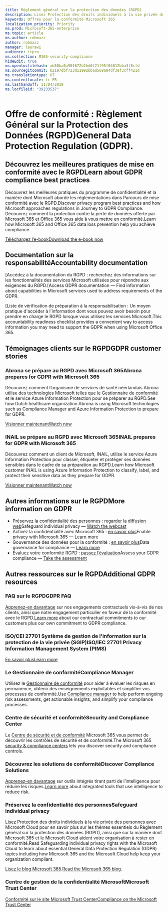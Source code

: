 ```yaml
---
title: Règlement général sur la protection des données (RGPD)
description: Lisez Protection des droits individuels à la vie privée des personnes avec Microsoft Cloud pour en savoir plus sur les thèmes essentiels du Règlement général sur la protection des données (RGPD), ainsi que sur la manière dont Microsoft 365 et le Microsoft Cloud aident votre organisation à rester en conformité.
keywords: Offres pour la conformité Microsoft 365
localization_priority: Priority
ms.prod: Microsoft-365-enterprise
ms.topic: article
ms.author: robmazz
author: robmazz
manager: laurawi
audience: itpro
ms.collection: M365-security-compliance
hideEdit: true
ms.openlocfilehash: ab50ba0a901672b2bd6f21f95f04612bba3f8cfd
ms.sourcegitcommit: b2197dbf723d11992bbad568a84df3ef3cff421d
ms.translationtype: HT
ms.contentlocale: fr-FR
ms.lasthandoff: 11/04/2019
ms.locfileid: "39233537"
---
```

# <a name="compliance-offering-general-data-protection-regulation-gdpr"></a><span data-ttu-id="87e33-104">Offre de conformité : Règlement Général sur la Protection des Données (RGPD)</span><span class="sxs-lookup"><span data-stu-id="87e33-104">General Data Protection Regulation (GDPR).</span></span>

## <a name="learn-about-gdpr-compliance-best-practices"></a><span data-ttu-id="87e33-105">Découvrez les meilleures pratiques de mise en conformité avec le RGPD</span><span class="sxs-lookup"><span data-stu-id="87e33-105">Learn about GDPR compliance best practices</span></span>

<span data-ttu-id="87e33-106">Découvrez les meilleures pratiques du programme de confidentialité et la manière dont Microsoft aborde les réglementations dans Parcours de mise conformité avec le RGPD.</span><span class="sxs-lookup"><span data-stu-id="87e33-106">Discover privacy program best practices and how Microsoft approaches regulations in Journey to GDPR Compliance.</span></span> <span data-ttu-id="87e33-107">Découvrez comment la protection contre la perte de données offerte par Microsoft 365 et Office 365 vous aide à vous mettre en conformité.</span><span class="sxs-lookup"><span data-stu-id="87e33-107">Learn how Microsoft 365 and Office 365 data loss prevention help you achieve compliance.</span></span>

[<span data-ttu-id="87e33-108">Téléchargez l’e-book</span><span class="sxs-lookup"><span data-stu-id="87e33-108">Download the e-book now</span></span>](https://go.microsoft.com/fwlink/p/?linkid=2048383)

## <a name="accountability-documentation"></a><span data-ttu-id="87e33-109">Documentation sur la responsabilité</span><span class="sxs-lookup"><span data-stu-id="87e33-109">Accountability documentation</span></span>

<span data-ttu-id="87e33-110">[Accédez à la documentation du RGPD : recherchez des informations sur les fonctionnalités des services Microsoft utilisées pour répondre aux exigences du RGPD.</span><span class="sxs-lookup"><span data-stu-id="87e33-110">[Access GDPR documentation — Find information about capabilities in Microsoft services used to address requirements of the GDPR.</span></span>

<span data-ttu-id="87e33-111">[Liste de vérification de préparation à la responsabilisation : Un moyen pratique d'accéder à l'information dont vous pouvez avoir besoin pour prendre en charge le RGPD lorsque vous utilisez les services Microsoft.</span><span class="sxs-lookup"><span data-stu-id="87e33-111">This accountability readiness checklist provides a convenient way to access information you may need to support the GDPR when using Microsoft Office 365.</span></span>

## <a name="gdpr-customer-stories"></a><span data-ttu-id="87e33-112">Témoignages clients sur le RGPD</span><span class="sxs-lookup"><span data-stu-id="87e33-112">GDPR customer stories</span></span>

### <a name="abrona-prepares-for-gdpr-with-microsoft-365"></a><span data-ttu-id="87e33-113">Abrona se prépare au RGPD avec Microsoft 365</span><span class="sxs-lookup"><span data-stu-id="87e33-113">Abrona prepares for GDPR with Microsoft 365</span></span>

<span data-ttu-id="87e33-114">Découvrez comment l’organisme de services de santé néerlandais Abrona utilise des technologies Microsoft telles que le Gestionnaire de conformité et le service Azure Information Protection pour se préparer au RGPD.</span><span class="sxs-lookup"><span data-stu-id="87e33-114">See how Dutch healthcare organization Abrona is using Microsoft technologies such as Compliance Manager and Azure Information Protection to prepare for GDPR.</span></span>

[<span data-ttu-id="87e33-115">Visionner maintenant</span><span class="sxs-lookup"><span data-stu-id="87e33-115">Watch now</span></span>](https://go.microsoft.com/fwlink/p/?linkid=2048705)

### <a name="inail-prepares-for-gdpr-with-microsoft-365"></a><span data-ttu-id="87e33-116">INAIL se prépare au RGPD avec Microsoft 365</span><span class="sxs-lookup"><span data-stu-id="87e33-116">INAIL prepares for GDPR with Microsoft 365</span></span>

<span data-ttu-id="87e33-117">Découvrez comment un client de Microsoft, INAIL, utilise le service Azure Information Protection pour classer, étiqueter et protéger ses données sensibles dans le cadre de sa préparation au RGPD.</span><span class="sxs-lookup"><span data-stu-id="87e33-117">Learn how Microsoft customer INAIL is using Azure Information Protection to classify, label, and protect their sensitive data as they prepare for GDPR.</span></span>

[<span data-ttu-id="87e33-118">Visionner maintenant</span><span class="sxs-lookup"><span data-stu-id="87e33-118">Watch now</span></span>](https://go.microsoft.com/fwlink/p/?linkid=2048894)

## <a name="more-information-on-gdpr"></a><span data-ttu-id="87e33-119">Autres informations sur le RGPD</span><span class="sxs-lookup"><span data-stu-id="87e33-119">More information on GDPR</span></span>

- <span data-ttu-id="87e33-120">Préservez la confidentialité des personnes : [regarder la diffusion web](https://go.microsoft.com/fwlink/p/?linkid=2048711)</span><span class="sxs-lookup"><span data-stu-id="87e33-120">Safeguard individual privacy — [Watch the webcast](https://go.microsoft.com/fwlink/p/?linkid=2048711)</span></span>
- <span data-ttu-id="87e33-121">Activez la confidentialité avec Microsoft 365 : [en savoir plus](https://go.microsoft.com/fwlink/p/?linkid=2048712)</span><span class="sxs-lookup"><span data-stu-id="87e33-121">Enable privacy with Microsoft 365 — [Learn more](https://go.microsoft.com/fwlink/p/?linkid=2048712)</span></span>
- <span data-ttu-id="87e33-122">Gouvernance des données pour la conformité : [en savoir plus](https://go.microsoft.com/fwlink/p/?linkid=2052751)</span><span class="sxs-lookup"><span data-stu-id="87e33-122">Data governance for compliance — [Learn more](https://go.microsoft.com/fwlink/p/?linkid=2052751)</span></span>
- <span data-ttu-id="87e33-123">Évaluez votre conformité RGPD : [passez l’évaluation](https://go.microsoft.com/fwlink/?linkid=2048712)</span><span class="sxs-lookup"><span data-stu-id="87e33-123">Assess your GDPR compliance — [Take the assessment](https://go.microsoft.com/fwlink/?linkid=2048712)</span></span>

## <a name="additional-gdpr-resources"></a><span data-ttu-id="87e33-124">Autres ressources sur le RGPD</span><span class="sxs-lookup"><span data-stu-id="87e33-124">Additional GDPR resources</span></span>

### <a name="gdpr-faq"></a><span data-ttu-id="87e33-125">FAQ sur le RGPD</span><span class="sxs-lookup"><span data-stu-id="87e33-125">GDPR FAQ</span></span>

<span data-ttu-id="87e33-126">[Apprenez-en davantage](https://www.microsoft.com/trust-center/privacy/gdpr-faqs) sur nos engagements contractuels vis-à-vis de nos clients, ainsi que notre engagement particulier en faveur de la conformité avec le RGPD.</span><span class="sxs-lookup"><span data-stu-id="87e33-126">[Learn more](https://www.microsoft.com/trust-center/privacy/gdpr-faqs) about our contractual commitments to our customers plus our own commitment to GDPR compliance.</span></span>

### <a name="isoiec-27701-privacy-information-management-system-pims"></a><span data-ttu-id="87e33-127">ISO/CEI 27701 Système de gestion de l'information sur la protection de la vie privée (SGIP)</span><span class="sxs-lookup"><span data-stu-id="87e33-127">ISO/IEC 27701 Privacy Information Management System (PIMS)</span></span>

[<span data-ttu-id="87e33-128">En savoir plus</span><span class="sxs-lookup"><span data-stu-id="87e33-128">Learn more</span></span>](offering-iso-27701.md)

### <a name="compliance-manager"></a><span data-ttu-id="87e33-129">Le Gestionnaire de conformité</span><span class="sxs-lookup"><span data-stu-id="87e33-129">Compliance Manager</span></span>

<span data-ttu-id="87e33-130">Utilisez le [Gestionnaire de conformité](https://go.microsoft.com/fwlink/p/?linkid=2048390) pour aider à évaluer les risques en permanence, obtenir des enseignements exploitables et simplifier vos processus de conformité.</span><span class="sxs-lookup"><span data-stu-id="87e33-130">Use [Compliance manager](https://go.microsoft.com/fwlink/p/?linkid=2048390) to help perform ongoing risk assessments, get actionable insights, and simplify your compliance processes.</span></span>

### <a name="security-and-compliance-center"></a><span data-ttu-id="87e33-131">Centre de sécurité et conformité</span><span class="sxs-lookup"><span data-stu-id="87e33-131">Security and Compliance Center</span></span>

<span data-ttu-id="87e33-132">Le [Centre de sécurité et de conformité](https://docs.microsoft.com/microsoft-365/security/office-365-security/microsoft-security-and-compliance) Microsoft 365 vous permet de découvrir les contrôles de sécurité et de conformité.</span><span class="sxs-lookup"><span data-stu-id="87e33-132">The Microsoft 365 [security & compliance centers](https://docs.microsoft.com/microsoft-365/security/office-365-security/microsoft-security-and-compliance) lets you discover security and compliance controls.</span></span>

### <a name="discover-compliance-solutions"></a><span data-ttu-id="87e33-133">Découvrez les solutions de conformité</span><span class="sxs-lookup"><span data-stu-id="87e33-133">Discover Compliance Solutions</span></span>

<span data-ttu-id="87e33-134">[Apprenez-en davantage](https://products.office.com/business/security-and-compliance/compliance-solutions) sur outils intégrés tirant parti de l’intelligence pour réduire les risques.</span><span class="sxs-lookup"><span data-stu-id="87e33-134">[Learn more](https://products.office.com/business/security-and-compliance/compliance-solutions) about integrated tools that use intelligence to reduce risk.</span></span>

### <a name="safeguard-individual-privacy"></a><span data-ttu-id="87e33-135">Préservez la confidentialité des personnes</span><span class="sxs-lookup"><span data-stu-id="87e33-135">Safeguard individual privacy</span></span>

<span data-ttu-id="87e33-136">Lisez Protection des droits individuels à la vie privée des personnes avec Microsoft Cloud pour en savoir plus sur les thèmes essentiels du Règlement général sur la protection des données (RGPD), ainsi que sur la manière dont Microsoft 365 et le Microsoft Cloud aident votre organisation à rester en conformité.</span><span class="sxs-lookup"><span data-stu-id="87e33-136">Read Safeguarding individual privacy rights with the Microsoft Cloud to learn about essential General Data Protection Regulation (GDPR) topics including how Microsoft 365 and the Microsoft Cloud help keep your organization compliant.</span></span>

<span data-ttu-id="87e33-137">[Lisez le blog Microsoft 365](https://go.microsoft.com/fwlink/p/?linkid=2048733).</span><span class="sxs-lookup"><span data-stu-id="87e33-137">[Read the Microsoft 365 blog](https://go.microsoft.com/fwlink/p/?linkid=2048733).</span></span>

### <a name="microsoft-trust-center"></a><span data-ttu-id="87e33-138">Centre de gestion de la confidentialité Microsoft</span><span class="sxs-lookup"><span data-stu-id="87e33-138">Microsoft Trust Center</span></span>

[<span data-ttu-id="87e33-139">Conformité sur le site Microsoft Trust Center</span><span class="sxs-lookup"><span data-stu-id="87e33-139">Compliance on the Microsoft Trust Center</span></span>](https://www.microsoft.com/trust-center/compliance/compliance-overview)
